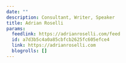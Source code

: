 ```yaml
---
date: ""
description: Consultant, Writer, Speaker
title: Adrian Roselli
params:
  feedlink: https://adrianroselli.com/feed
  id: a7d3b5c4a0a85cbfcb2625fc605efce4
  link: https://adrianroselli.com
  blogrolls: []
---
```

